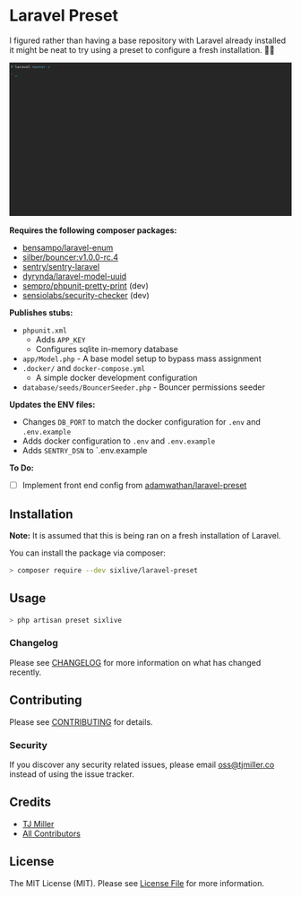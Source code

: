 # Laravel Preset

I figured rather than having a base repository with Laravel already installed it might be neat to try using a preset to configure a fresh installation. 🤷‍♂️

![kapture](.docs/kapture.gif)

**Requires the following composer packages:**
- [bensampo/laravel-enum](https://github.com/BenSampo/laravel-enum)
- [silber/bouncer:v1.0.0-rc.4](https://github.com/JosephSilber/bouncer)
- [sentry/sentry-laravel](https://github.com/getsentry/sentry-laravel)
- [dyrynda/laravel-model-uuid](https://github.com/michaeldyrynda/laravel-model-uuid)
- [sempro/phpunit-pretty-print](https://github.com/sempro/phpunit-pretty-print) (dev)
- [sensiolabs/security-checker](https://github.com/sensiolabs/security-checker) (dev)

**Publishes stubs:**
- `phpunit.xml`
    - Adds `APP_KEY`
    - Configures sqlite in-memory database
- `app/Model.php` - A base model setup to bypass mass assignment
- `.docker/` and `docker-compose.yml`
    - A simple docker development configuration
- `database/seeds/BouncerSeeder.php` - Bouncer permissions seeder

**Updates the ENV files:**
- Changes `DB_PORT` to match the docker configuration for `.env` and `.env.example`
- Adds docker configuration to `.env` and `.env.example`
- Adds `SENTRY_DSN` to `.env.example

**To Do:**
- [ ] Implement front end config from [adamwathan/laravel-preset](https://github.com/adamwathan/laravel-preset)

## Installation
**Note:** It is assumed that this is being ran on a fresh installation of Laravel.

You can install the package via composer:

```bash
> composer require --dev sixlive/laravel-preset
```

## Usage

```bash
> php artisan preset sixlive
```

### Changelog

Please see [CHANGELOG](CHANGELOG.md) for more information on what has changed recently.

## Contributing

Please see [CONTRIBUTING](CONTRIBUTING.md) for details.

### Security

If you discover any security related issues, please email oss@tjmiller.co instead of using the issue tracker.

## Credits

- [TJ Miller](https://github.com/sixlive)
- [All Contributors](../../contributors)

## License

The MIT License (MIT). Please see [License File](LICENSE.md) for more information.

